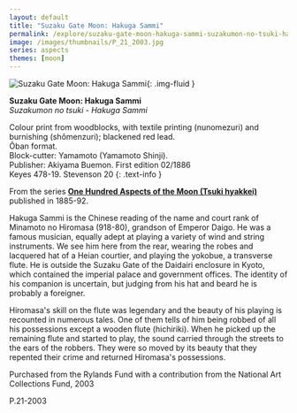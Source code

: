 ```yaml
---
layout: default
title: "Suzaku Gate Moon: Hakuga Sammi"
permalink: /explore/suzaku-gate-moon-hakuga-sammi-suzakumon-no-tsuki-hakuga-sammi
image: /images/thumbnails/P_21_2003.jpg
series: aspects
themes: [moon]
---
```

![Suzaku Gate Moon: Hakuga Sammi]({{site.baseurl}}/images/P_21_2003.jpg){: .img-fluid }

**Suzaku Gate Moon: Hakuga Sammi**  
_Suzakumon no tsuki - Hakuga Sammi_

Colour print from woodblocks, with textile printing (nunomezuri) and burnishing (shômenzuri); blackened red lead.  
Ôban format.  
Block-cutter: Yamamoto (Yamamoto Shinji).  
Publisher: Akiyama Buemon. First edition 02/1886  
Keyes 478-19. Stevenson 20
{: .text-info }

From the series [**One Hundred Aspects of the Moon (Tsuki hyakkei)**]({{site.baseurl}}/series/hundred-aspects-of-the-moon) published in 1885-92.

Hakuga Sammi is the Chinese reading of the name and court rank of Minamoto no Hiromasa (918-80),
grandson of Emperor Daigo. He was a famous musician, equally adept
at playing a variety of wind and string instruments. We see him
here from the rear, wearing the robes and lacquered hat of a Heian
courtier, and playing the yokobue, a transverse flute.
He is outside the Suzaku Gate of the Daidairi enclosure in Kyoto,
which contained the imperial palace and government offices. The
identity of his companion is uncertain, but judging from his hat
and beard he is probably a foreigner.

Hiromasa's skill on the
flute was legendary and the beauty of his playing is recounted in
numerous tales. One of them tells of him being robbed of all his
possessions except a wooden flute (hichiriki). When he
picked up the remaining flute and started to play, the sound carried
through the streets to the ears of the robbers. They were so moved
by its beauty that they repented their crime and returned Hiromasa's
possessions.

Purchased from the Rylands Fund with a contribution from the National Art
Collections Fund, 2003

P.21-2003
